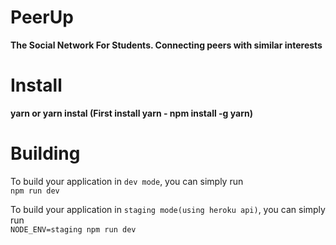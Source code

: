 # PeerUp
**The Social Network For Students. Connecting peers with similar interests**

Install
=======
**yarn or yarn instal (First install yarn - npm install -g yarn)**

Building
=======

To build your application in `dev mode`, you can simply run  
`npm run dev`

To build your application in `staging mode(using heroku api)`, you can simply run  
`NODE_ENV=staging npm run dev`